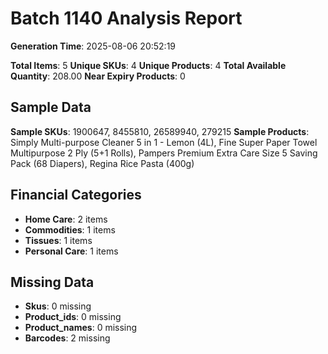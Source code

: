 # Batch 1140 Analysis Report

**Generation Time**: 2025-08-06 20:52:19

**Total Items**: 5
**Unique SKUs**: 4
**Unique Products**: 4
**Total Available Quantity**: 208.00
**Near Expiry Products**: 0

## Sample Data
**Sample SKUs**: 1900647, 8455810, 26589940, 279215
**Sample Products**: Simply Multi-purpose Cleaner 5 in 1 - Lemon (4L), Fine Super Paper Towel Multipurpose 2 Ply (5+1 Rolls), Pampers Premium Extra Care Size 5 Saving Pack (68 Diapers), Regina Rice Pasta (400g)

## Financial Categories
- **Home Care**: 2 items
- **Commodities**: 1 items
- **Tissues**: 1 items
- **Personal Care**: 1 items

## Missing Data
- **Skus**: 0 missing
- **Product_ids**: 0 missing
- **Product_names**: 0 missing
- **Barcodes**: 2 missing
